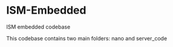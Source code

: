 # ISM-Embedded
ISM embedded codebase

This codebase contains two main folders: nano and server_code


